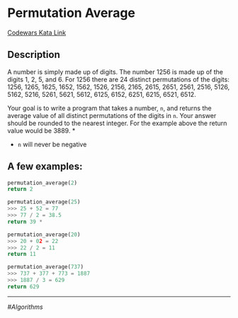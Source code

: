 # Permutation Average

[Codewars Kata Link](https://www.codewars.com/kata/56b18992240660a97c00000a/python)

## Description
A number is simply made up of digits.
The number 1256 is made up of the digits 1, 2, 5, and 6.
For 1256 there are 24 distinct permutations of the digits:
1256, 1265, 1625, 1652, 1562, 1526, 2156, 2165, 2615, 2651, 2561, 2516,
5126, 5162, 5216, 5261, 5621, 5612, 6125, 6152, 6251, 6215, 6521, 6512.

Your goal is to write a program that takes a number, `n`, and returns the average value of all distinct permutations of the digits in `n`. Your answer should be rounded to the nearest integer. For the example above the return value would be 3889. *

- `n` will never be negative

## A few examples:

```python
permutation_average(2)
return 2

permutation_average(25)
>>> 25 + 52 = 77
>>> 77 / 2 = 38.5
return 39 *

permutation_average(20)
>>> 20 + 02 = 22
>>> 22 / 2 = 11
return 11

permutation_average(737)
>>> 737 + 377 + 773 = 1887
>>> 1887 / 3 = 629
return 629
```

---

*#Algorithms*